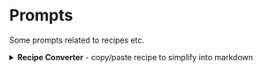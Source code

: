 # Prompts

Some prompts related to recipes etc.

<details>
<summary><strong>Recipe Converter</strong> - copy/paste recipe to simplify into markdown</summary>
<pre>
At the end of this prompt in the <recipe> tag is a freeform English recipe copied from the internet. Convert the recipe using the following rules:

# General
- Break the recipe into high-level sections with clear headers, each can have sub sections/headers:
  - Ingredients
  - Equipment
  - Instructions
  - Nutrition facts
- Infer equipment from context if not explicitly listed.
- All content and output must remain in English.
- Include a title with the name of the recipe
- Remove any extraneous description sections or extras that may come from copy/pasting from an internet source
- The output should be in a markdown block
example:
```markdown
# output
```

# Overview
- Include the following values if available, as bullets
  - Prep time
  - Cook time (if applicable)
  - Chill time (if applicable)
  - Total time
  - Yield

# Ingredients
- Maintain any grouping
- Standardize units:
  - Teaspoon -> tsp
  - Tablespoon -> T
  - Pounds -> lb or lbs
- Units:
  - Keep all units and ingredients unchanged with exceptions:
    - For sugars, flours, cocoa powder
      - If multiple units are given and includes grams (e.g. cups + grams), keep only grams
      - If no grams are listed, keep units unchanged
      - Example: `2½ cups (313g) all-purpose flour` -> `313g all-purpose flour`
    - For butter
      - Convert cups to tablespoons
      - Add number of sticks, where 8 tablespoons = 1 stick
      - Include grams if already given
      - Example: `1 cup (226g) unsalted butter -> `2 T (226g; 2 sticks) unsalted butter`
    - For liquids
      - If multiple units are given and includes milliliters (ml), remove milliliters and keep the other units unchanged
- Bold ingredient names throughout recipe
  - Example: `1 tsp baking powder` -> `1 tsp **baking powder**`
- If an ingredient contains a plus sign (+) or the word "plus" or indicates it's split or has an additional amount, italicize, suffix with " ^", and add a footnote
  - Footnote text: "Ingredients marked with ^ should be verified"
  - Do not include footnote if no ingredients needed the footnote
  - Example: `½ cup + 2 T (50g) unsweetened cocoa powder` -> `*½ cup + 2 T (50g) unsweetened cocoa powder* ^`
- Remove text that indicates spooned & leveled
- Shorten indicators for temperature to just the temperature
  - Example: `softened to room temperature` -> `room temperature`
  - Example: `at room temperature` -> `room temperature`
  - Example: `melt over a stove` -> `melted`
  - Example: `melt and cool for several minutes` -> `melted and cooled`
  - Example: `cold after putting in fridge for awhile` -> `chilled`
- Preserve other ingredients and formatting as-is.

# Equipment
- List any bowls, mixers, pans, whisks, etc. explicitly mentioned or clearly implied, including sizes

# Instructions
- Split into logical sections with short headers if appropriate (e.g. "Mix dries", "Prepare icing", "Bake").
- Use outline format:
  - Numbered top-level actions.
  - Sub-numbered sub-steps.
  - Ingredients and notes should be in bullet points under the relevant action.
  - Different bowls and major equipments can be their own numbered lines.
- Each section resets numbering
- Instructions must include ingredient amounts and units.
- Be concise. Add new lines for each major action, ingredient, or note.
- Extract and clearly state all cook/bake times and temperatures.

## Example instructions format:

```markdown
1. In small bowl  
   1. Whisk  
      * 188g all-purpose flour  
      * ½ tsp baking powder  
      * ½ tsp kosher salt

2. In large bowl  
   1. 1 min - beat on high until smooth and creamy  
      * 2 sticks (230g; 1 cup) unsalted butter, room temperature  
   ...
```

# Nutrition facts

- Estimate the nutrition facts
- Format in a table
- Give the amount and %DV
- Only include for the following values:
  - Serving size
  - Calories
  - Fat
  - Protein
  - Carbohydrates
  - Cholesterol
  - Sodium
  - Sugar
- Include a bulleted quick summary, contributors, overall health, etc

&lt;recipe&gt;
&lt;/recipe&gt;
</pre>
</details>
